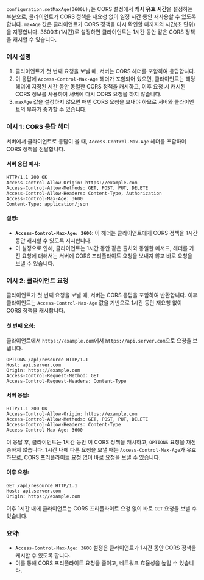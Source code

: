 `configuration.setMaxAge(3600L);`는 CORS 설정에서 **캐시 유효 시간**을 설정하는 부분으로, 클라이언트가 CORS 정책을 재요청 없이 일정 시간
동안 재사용할 수 있도록 합니다. `maxAge` 값은 클라이언트가 CORS 정책을 다시 확인할 때까지의 시간(초 단위)을 지정합니다. 3600초(1시간)로 설정하면 클라이언트는
1시간 동안 같은 CORS 정책을 캐시할 수 있습니다.

### 예시 설명

1. 클라이언트가 첫 번째 요청을 보낼 때, 서버는 CORS 헤더를 포함하여 응답합니다.
2. 이 응답에 `Access-Control-Max-Age` 헤더가 포함되어 있으면, 클라이언트는 해당 헤더에 지정된 시간 동안 동일한 CORS 정책을 캐시하고, 이후 요청 시
   캐시된 CORS 정보를 사용하여 서버에 다시 CORS 요청을 하지 않습니다.
3. `maxAge` 값을 설정하지 않으면 매번 CORS 요청을 보내야 하므로 서버와 클라이언트의 부하가 증가할 수 있습니다.

### 예시 1: CORS 응답 헤더

서버에서 클라이언트로 응답이 올 때, `Access-Control-Max-Age` 헤더를 포함하여 CORS 정책을 전달합니다.

#### 서버 응답 예시:

```http
HTTP/1.1 200 OK
Access-Control-Allow-Origin: https://example.com
Access-Control-Allow-Methods: GET, POST, PUT, DELETE
Access-Control-Allow-Headers: Content-Type, Authorization
Access-Control-Max-Age: 3600
Content-Type: application/json
```

#### 설명:

- **`Access-Control-Max-Age: 3600`**: 이 헤더는 클라이언트에게 CORS 정책을 1시간 동안 캐시할 수 있도록 지시합니다.
- 이 설정으로 인해, 클라이언트는 1시간 동안 같은 출처와 동일한 메서드, 헤더를 가진 요청에 대해서는 서버에 CORS 프리플라이트 요청을 보내지 않고 바로 요청을 보낼 수
  있습니다.

### 예시 2: 클라이언트 요청

클라이언트가 첫 번째 요청을 보낼 때, 서버는 CORS 응답을 포함하여 반환합니다. 이후 클라이언트는 `Access-Control-Max-Age` 값을 기반으로 1시간 동안 재요청
없이 CORS 정책을 캐시합니다.

#### 첫 번째 요청:

클라이언트에서 `https://example.com`에서 `https://api.server.com`으로 요청을 보냅니다.

```http
OPTIONS /api/resource HTTP/1.1
Host: api.server.com
Origin: https://example.com
Access-Control-Request-Method: GET
Access-Control-Request-Headers: Content-Type
```

#### 서버 응답:

```http
HTTP/1.1 200 OK
Access-Control-Allow-Origin: https://example.com
Access-Control-Allow-Methods: GET, POST, PUT, DELETE
Access-Control-Allow-Headers: Content-Type
Access-Control-Max-Age: 3600
```

이 응답 후, 클라이언트는 1시간 동안 이 CORS 정책을 캐시하고, `OPTIONS` 요청을 재전송하지 않습니다. 1시간 내에 다른 요청을 보낼 때는
`Access-Control-Max-Age`가 유효하므로, CORS 프리플라이트 요청 없이 바로 요청을 보낼 수 있습니다.

#### 이후 요청:

```http
GET /api/resource HTTP/1.1
Host: api.server.com
Origin: https://example.com
```

이후 1시간 내에 클라이언트는 CORS 프리플라이트 요청 없이 바로 `GET` 요청을 보낼 수 있습니다.

### 요약:

- `Access-Control-Max-Age: 3600` 설정은 클라이언트가 1시간 동안 CORS 정책을 캐시할 수 있도록 합니다.
- 이를 통해 CORS 프리플라이트 요청을 줄이고, 네트워크 효율성을 높일 수 있습니다.